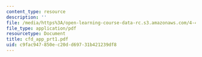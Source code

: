 ```yaml
---
content_type: resource
description: ''
file: /media/https%3A/open-learning-course-data-rc.s3.amazonaws.com/4-411-building-technology-laboratory-spring-2004/c9fac947850ec20dd69731b421239df8_cfd_app_prt1.pdf
file_type: application/pdf
resourcetype: Document
title: cfd_app_prt1.pdf
uid: c9fac947-850e-c20d-d697-31b421239df8
---
```

